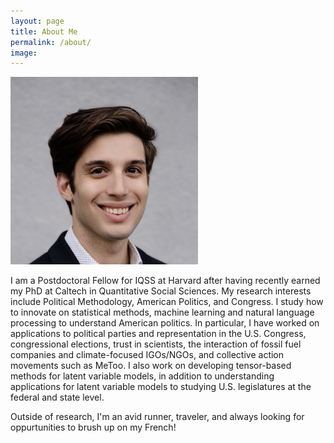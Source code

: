 ```yaml
---
layout: page
title: About Me
permalink: /about/
image: 
---
```




<img src='/images/IMG_2236.png' alt="danny ebanks headshot" width="300" height="300" class="center">

I am a Postdoctoral Fellow for IQSS at Harvard after having recently earned my PhD at Caltech in Quantitative Social Sciences. My research interests include Political Methodology, American Politics, and Congress. I study how to innovate on statistical methods, machine learning  and natural language processing to understand American politics. In particular, I have worked on applications to political parties and representation in the U.S. Congress, congressional elections, trust in scientists, the interaction of fossil fuel companies and climate-focused IGOs/NGOs, and collective action movements such as MeToo. I also work on developing tensor-based methods for latent variable models, in addition to understanding applications for latent variable models to studying U.S. legislatures at the federal and state level. <br>

Outside of research, I'm an avid runner, traveler, and always looking for oppurtunities to brush up on my French!
